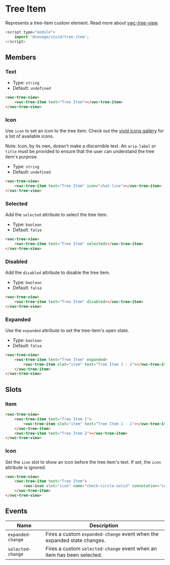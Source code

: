 # Tree Item

Represents a tree-item custom element.
Read more about [vwc-tree-view](/components/tree-view/).

```js
<script type="module">
    import '@vonage/vivid/tree-item';
</script>
```

## Members

### Text

- Type: `string`
- Default: `undefined`

```html preview
<vwc-tree-view>
    <vwc-tree-item text="Tree Item"></vwc-tree-item>
</vwc-tree-view>
```

### Icon

Use `icon` to set an icon to the tree item.
Check out the [vivid icons gallery](/icons/icons-gallery/) for a list of available icons.

Note: Icon, by its own, doesn't make a discernible text. An `aria-label` or `title` must be provided to ensure that the user can understand the tree item's purpose.

- Type: `string`
- Default: `undefined`

```html preview
<vwc-tree-view>
    <vwc-tree-item text="Tree Item" icon="chat-line"></vwc-tree-item>
</vwc-tree-view>
```

### Selected

Add the `selected` attribute to select the tree item.

- Type: `boolean`
- Default: `false`

```html preview
<vwc-tree-view>
    <vwc-tree-item text="Tree Item" selected></vwc-tree-item>
</vwc-tree-view>
```

### Disabled

Add the `disabled` attribute to disable the tree item.

- Type: `boolean`
- Default: `false`

```html preview
<vwc-tree-view>
    <vwc-tree-item text="Tree Item" disabled></vwc-tree-item>
</vwc-tree-view>
```

### Expanded

Use the `expanded` attribute to set the tree-item's open state.

- Type: `boolean`
- Default: `false`

```html preview
<vwc-tree-view>
    <vwc-tree-item text="Tree Item" expanded>
        <vwc-tree-item slot="item" text="Tree Item 1 - 1"></vwc-tree-item>
    </vwc-tree-item>
</vwc-tree-view>
```

## Slots

### Item

```html preview
<vwc-tree-view>
    <vwc-tree-item text="Tree Item 1">
        <vwc-tree-item slot="item" text="Tree Item 1 - 1"></vwc-tree-item>
    </vwc-tree-item>
    <vwc-tree-item text="Tree Item 2"></vwc-tree-item>
</vwc-tree-view>
```

### Icon

Set the `icon` slot to show an icon before the tree item's text.
If set, the `icon` attribute is ignored.

```html preview
<vwc-tree-view>
    <vwc-tree-item text="Tree Item">
        <vwc-icon slot="icon" name="check-circle-solid" connotation="success"></vwc-icon>
    </vwc-tree-item>
</vwc-tree-view>
```

## Events

<div class="table-wrapper">

| Name              | Description                                                             |
| ----------------- | ----------------------------------------------------------------------- |
| `expanded-change` | Fires a custom `expanded-change` event when the expanded state changes. |
| `selected-change` | Fires a custom `selected-change` event when an item has been selected.  |

</div>
